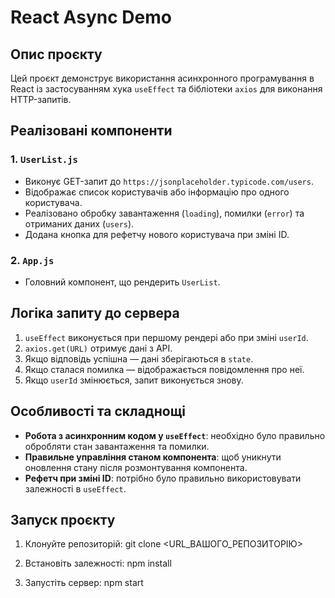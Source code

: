 # React Async Demo

## Опис проєкту
Цей проєкт демонструє використання асинхронного програмування в React із застосуванням хука `useEffect` та бібліотеки `axios` для виконання HTTP-запитів.

## Реалізовані компоненти
### 1. `UserList.js`
- Виконує GET-запит до `https://jsonplaceholder.typicode.com/users`.
- Відображає список користувачів або інформацію про одного користувача.
- Реалізовано обробку завантаження (`loading`), помилки (`error`) та отриманих даних (`users`).
- Додана кнопка для рефетчу нового користувача при зміні ID.

### 2. `App.js`
- Головний компонент, що рендерить `UserList`.

## Логіка запиту до сервера
1. `useEffect` виконується при першому рендері або при зміні `userId`.
2. `axios.get(URL)` отримує дані з API.
3. Якщо відповідь успішна — дані зберігаються в `state`.
4. Якщо сталася помилка — відображається повідомлення про неї.
5. Якщо `userId` змінюється, запит виконується знову.

## Особливості та складнощі
- **Робота з асинхронним кодом у `useEffect`**: необхідно було правильно обробляти стан завантаження та помилки.
- **Правильне управління станом компонента**: щоб уникнути оновлення стану після розмонтування компонента.
- **Рефетч при зміні ID**: потрібно було правильно використовувати залежності в `useEffect`.

## Запуск проєкту
1. Клонуйте репозиторій:
git clone <URL_ВАШОГО_РЕПОЗИТОРІЮ>

2. Встановіть залежності:
   npm install
   
4. Запустіть сервер:
   npm start
